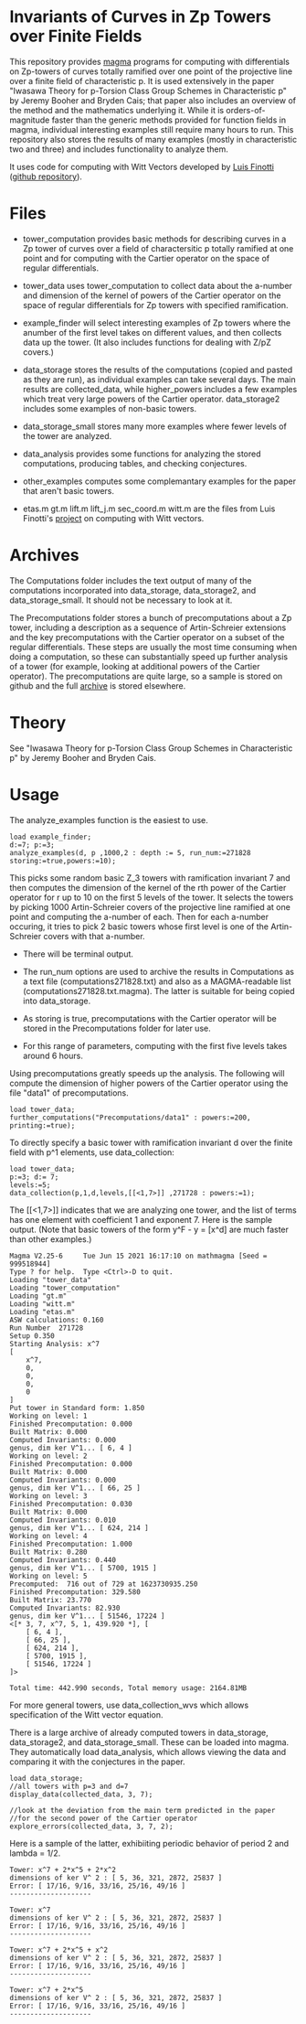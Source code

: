 # Invariants of Curves in Zp Towers over Finite Fields

This repository provides [magma](http://magma.maths.usyd.edu.au/magma/) programs for computing with differentials on Zp-towers of curves totally ramified over one point of the projective line over a finite field of characteristic p.  It is used extensively in the paper "Iwasawa Theory for p-Torsion Class Group Schemes in Characteristic p" by Jeremy Booher and Bryden Cais; that paper also includes an overview of the method and the mathematics underlying it.  While it is orders-of-magnitude faster than the generic methods provided for function fields in magma, individual interesting examples still require many hours to run.  This repository also stores the results of many examples (mostly in characteristic two and three) and includes functionality to analyze them.

It uses code for computing with Witt Vectors developed by [Luis Finotti](https://www.math.utk.edu/~finotti/) ([github repository](https://github.com/lrfinotti/witt)).

# Files

- tower_computation provides basic methods for describing curves in a Zp tower of curves over a field of charactersitic p totally ramified at one point and for computing with the Cartier operator on the space of regular differentials.

- tower_data uses tower_computation to collect data about the a-number and dimension of the kernel of powers of the Cartier operator on the space of regular differentials for Zp towers with specified ramification.

- example_finder will select interesting examples of Zp towers where the anumber of the first level takes on different values, and then collects data up the tower.  (It also includes functions for dealing with Z/pZ covers.)

- data_storage stores the results of the computations (copied and pasted as they are run), as individual examples can take several days.  The main results are collected_data, while higher_powers includes a few examples which treat very large powers of the Cartier operator.  data_storage2 includes some examples of non-basic towers.

- data_storage_small stores many more examples where fewer levels of the tower are analyzed.

- data_analysis provides some functions for analyzing the stored computations, producing tables, and checking conjectures.

- other_examples computes some complemantary examples for the paper that aren't basic towers.

- etas.m gt.m lift.m lift_j.m sec_coord.m witt.m are the files from Luis Finotti's [project](https://github.com/lrfinotti/witt) on computing with Witt vectors.

# Archives

The Computations folder includes the text output of many of the computations incorporated into data_storage, data_storage2, and data_storage_small.  It should not be necessary to look at it.  

The Precomputations folder stores a bunch of precomputations about a Zp tower, including a description as a sequence of Artin-Schreier extensions and the key precomputations with the Cartier operator on a subset of the regular differentials.  These steps are usually the most time consuming when doing a computation, so these can substantially speed up further analysis of a tower (for example, looking at additional powers of the Cartier operator).  The precomputations are quite large, so a sample is stored on github and the full [archive](https://www.dropbox.com/sh/gibbqfybzqjo5od/AAAFf2CIgKyccW8HFJRM9Fs2a?dl=0) is stored elsewhere.

# Theory

See "Iwasawa Theory for p-Torsion Class Group Schemes in Characteristic p" by Jeremy Booher and Bryden Cais.

# Usage

The analyze_examples function is the easiest to use.

	load example_finder;
	d:=7; p:=3;
	analyze_examples(d, p ,1000,2 : depth := 5, run_num:=271828 storing:=true,powers:=10);

This picks some random basic Z_3 towers with ramification invariant 7 and then computes the dimension of the kernel of the rth power of the Cartier operator for r up to 10 on the first 5 levels of the tower.  It selects the towers by picking 1000 Artin-Schreier covers of the projective line ramified at one point and computing the a-number of each.  Then for each a-number occuring, it tries to pick 2 basic towers whose first level is one of the Artin-Schreier covers with that a-number.  

- There will be terminal output.

-  The run_num options are used to archive the results in Computations as a text file (computations271828.txt) and also as a MAGMA-readable list (computations271828.txt.magma).  The latter is suitable for being copied into data_storage.

-  As storing is true, precomputations with the Cartier operator will be stored in the Precomputations folder for later use. 
-  For this range of parameters, computing with the first five levels takes around 6 hours.

Using precomputations greatly speeds up the analysis.  The following will compute the dimension of higher powers of the Cartier operator using the file "data1" of precomputations.  

	load tower_data;
	further_computations("Precomputations/data1" : powers:=200, printing:=true);

To directly specify a basic tower with ramification invariant d over the finite field with p^1 elements, use data_collection:
	
	load tower_data;
	p:=3; d:= 7;
	levels:=5;
	data_collection(p,1,d,levels,[[<1,7>]] ,271728 : powers:=1);
	
The [[<1,7>]] indicates that we are analyzing one tower, and the list of terms has one element with coefficient 1 and exponent 7.  Here is the sample output.  (Note that basic towers of the form y^F - y = [x^d] are much faster than other examples.)

	Magma V2.25-6     Tue Jun 15 2021 16:17:10 on mathmagma [Seed = 999518944]
	Type ? for help.  Type <Ctrl>-D to quit.
	Loading "tower_data"
	Loading "tower_computation"
	Loading "gt.m"
	Loading "witt.m"
	Loading "etas.m"
	ASW calculations: 0.160
	Run Number  271728
	Setup 0.350
	Starting Analysis: x^7
	[
	    x^7,
	    0,
	    0,
	    0,
	    0
	]
	Put tower in Standard form: 1.850
	Working on level: 1
	Finished Precomputation: 0.000
	Built Matrix: 0.000
	Computed Invariants: 0.000
	genus, dim ker V^1... [ 6, 4 ]
	Working on level: 2
	Finished Precomputation: 0.000
	Built Matrix: 0.000
	Computed Invariants: 0.000
	genus, dim ker V^1... [ 66, 25 ]
	Working on level: 3
	Finished Precomputation: 0.030
	Built Matrix: 0.000
	Computed Invariants: 0.010
	genus, dim ker V^1... [ 624, 214 ]
	Working on level: 4
	Finished Precomputation: 1.000
	Built Matrix: 0.280
	Computed Invariants: 0.440
	genus, dim ker V^1... [ 5700, 1915 ]
	Working on level: 5
	Precomputed:  716 out of 729 at 1623730935.250
	Finished Precomputation: 329.580
	Built Matrix: 23.770
	Computed Invariants: 82.930
	genus, dim ker V^1... [ 51546, 17224 ]
	<[* 3, 7, x^7, 5, 1, 439.920 *], [
	    [ 6, 4 ],
	    [ 66, 25 ],
	    [ 624, 214 ],
	    [ 5700, 1915 ],
	    [ 51546, 17224 ]
	]>

	Total time: 442.990 seconds, Total memory usage: 2164.81MB

For more general towers, use data_collection_wvs which allows specification of the Witt vector equation.

There is a large archive of already computed towers in data_storage, data_storage2, and data_storage_small.  These can be loaded into magma.  They automatically load data_analysis, which allows viewing the data and comparing it with the conjectures in the paper.

	load data_storage;
	//all towers with p=3 and d=7
	display_data(collected_data, 3, 7);
	
	//look at the deviation from the main term predicted in the paper
	//for the second power of the Cartier operator
	explore_errors(collected_data, 3, 7, 2); 
	
Here is a sample of the latter, exhibiiting periodic behavior of period 2 and lambda = 1/2.	
	
	Tower: x^7 + 2*x^5 + 2*x^2
	dimensions of ker V^ 2 : [ 5, 36, 321, 2872, 25837 ]
	Error: [ 17/16, 9/16, 33/16, 25/16, 49/16 ]
	--------------------

	Tower: x^7
	dimensions of ker V^ 2 : [ 5, 36, 321, 2872, 25837 ]
	Error: [ 17/16, 9/16, 33/16, 25/16, 49/16 ]
	--------------------

	Tower: x^7 + 2*x^5 + x^2
	dimensions of ker V^ 2 : [ 5, 36, 321, 2872, 25837 ]
	Error: [ 17/16, 9/16, 33/16, 25/16, 49/16 ]
	--------------------

	Tower: x^7 + 2*x^5
	dimensions of ker V^ 2 : [ 5, 36, 321, 2872, 25837 ]
	Error: [ 17/16, 9/16, 33/16, 25/16, 49/16 ]
	--------------------


